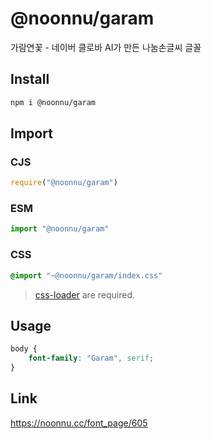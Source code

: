 # @noonnu/garam
가람연꽃 - 네이버 클로바 AI가 만든 나눔손글씨 글꼴

## Install
```sh
npm i @noonnu/garam
```
## Import
### CJS
```js
require("@noonnu/garam")
```
### ESM
```js
import "@noonnu/garam"
```
### CSS 
```css
@import "~@noonnu/garam/index.css"
```
> [css-loader](https://github.com/webpack-contrib/css-loader) are required.

## Usage
```css
body {
    font-family: "Garam", serif;
}
```

## Link
https://noonnu.cc/font_page/605